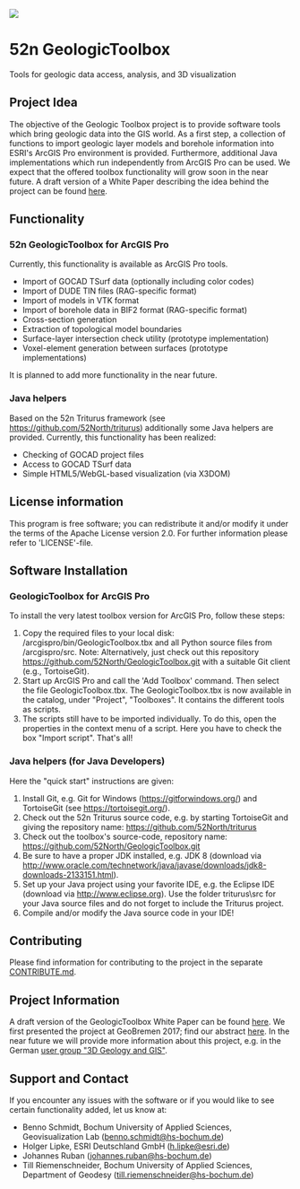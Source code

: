 ![](https://52north.org/wp-content/uploads/2016/06/logo-main.png) 
# 52n GeologicToolbox
Tools for geologic data access, analysis, and 3D visualization

## Project Idea
The objective of the Geologic Toolbox project is to provide software tools which bring geologic data into the GIS world. 
As a first step, a collection of functions to import geologic layer models and borehole information into ESRI's ArcGIS Pro 
environment is provided. Furthermore, additional Java implementations which run independently from ArcGIS Pro can be used. 
We expect that the offered toolbox functionality will grow soon in the near future. A draft version of a White Paper 
describing the idea behind the project can be found [here](https://www.hs-bochum.de/fileadmin/public/Die-BO_Fachbereiche/fb_g/veroeffentlichungen/Schmidt/52N_GeologicToolbox_White_Paper_draft3.pdf). 

## Functionality
### 52n GeologicToolbox for ArcGIS Pro
Currently, this functionality is available as ArcGIS Pro tools.  
- Import of GOCAD TSurf data (optionally including color codes)
- Import of DUDE TIN files (RAG-specific format)
- Import of models in VTK format
- Import of borehole data in BIF2 format (RAG-specific format)
- Cross-section generation 
- Extraction of topological model boundaries
- Surface-layer intersection check utility (prototype implementation)
- Voxel-element generation between surfaces (prototype implementations)

It is planned to add more functionality in the near future.

### Java helpers
Based on the 52n Triturus framework (see https://github.com/52North/triturus) additionally some Java helpers are provided. 
Currently, this functionality has been realized: 
- Checking of GOCAD project files 
- Access to GOCAD TSurf data
- Simple HTML5/WebGL-based visualization (via X3DOM) 

## License information
This program is free software; you can redistribute it and/or modify it under the terms of the Apache License version 2.0. 
For further information please refer to 'LICENSE'-file.

## Software Installation 
### GeologicToolbox for ArcGIS Pro
To install the very latest toolbox version for ArcGIS Pro, follow these steps:
1. Copy the required files to your local disk: /arcgispro/bin/GeologicToolbox.tbx and all Python source files from 
/arcgispro/src. Note: Alternatively, just check out this repository https://github.com/52North/GeologicToolbox.git with 
a suitable Git client (e.g., TortoiseGit).
2. Start up ArcGIS Pro and call the 'Add Toolbox' command. Then select the file GeologicToolbox.tbx. 
The GeologicToolbox.tbx is now available in the catalog, under "Project", "Toolboxes". It contains the different tools as scripts.
3. The scripts still have to be imported individually. To do this, open the properties in the context menu of a script. Here you have to check the box "Import script".
That's all!

### Java helpers (for Java Developers)
Here the "quick start" instructions are given:
1. Install Git, e.g. Git for Windows (https://gitforwindows.org/) and TortoiseGit (see https://tortoisegit.org/).
2. Check out the 52n Triturus source code, e.g. by starting TortoiseGit and giving the repository name: 
https://github.com/52North/triturus
3. Check out the toolbox's source-code, repository name: https://github.com/52North/GeologicToolbox.git
4. Be sure to have a proper JDK installed, e.g. JDK 8 (download via 
http://www.oracle.com/technetwork/java/javase/downloads/jdk8-downloads-2133151.html).
5. Set up your Java project using your favorite IDE, e.g. the Eclipse IDE (download via http://www.eclipse.org). 
Use the folder triturus\src for your Java source files and do not forget to include the Triturus project.    
6. Compile and/or modify the Java source code in your IDE!

## Contributing
Please find information for contributing to the project in the separate [CONTRIBUTE.md](CONTRIBUTE.md).

## Project Information
A draft version of the GeologicToolbox White Paper can be found 
[here](https://www.hs-bochum.de/fileadmin/public/Die-BO_Fachbereiche/fb_g/veroeffentlichungen/Schmidt/52N_GeologicToolbox_White_Paper_draft3.pdf). 
We first presented the project at GeoBremen 2017; find our abstract 
[here](https://www.hs-bochum.de/fileadmin/public/Die-BO_Fachbereiche/fb_g/veroeffentlichungen/Schmidt/GeologicToolbox-Abstract-GeoBremen.pdf). In the near future we will provide more information about this project, e.g. in the German [user group "3D Geology and GIS"](https://www.esri.de/gis-community/anwendergruppen). 

## Support and Contact
If you encounter any issues with the software or if you would like to see certain functionality added, let us know at:
- Benno Schmidt, Bochum University of Applied Sciences, Geovisualization Lab (benno.schmidt@hs-bochum.de)
- Holger Lipke, ESRI Deutschland GmbH (h.lipke@esri.de)
- Johannes Ruban (johannes.ruban@hs-bochum.de)
- Till Riemenschneider, Bochum University of Applied Sciences, Department of Geodesy (till.riemenschneider@hs-bochum.de)
